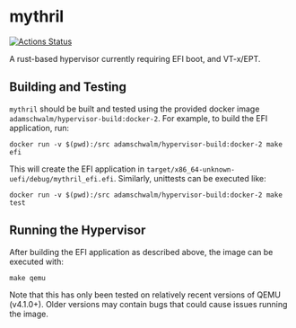 # mythril

[![Actions Status](https://github.com/ALSchwalm/mythril/workflows/Mythril/badge.svg?branch=master)](https://github.com/ALSchwalm/mythril/actions)

A rust-based hypervisor currently requiring EFI boot, and VT-x/EPT.

## Building and Testing

`mythril` should be built and tested using the provided docker image
`adamschwalm/hypervisor-build:docker-2`. For example, to build the
EFI application, run:

```
docker run -v $(pwd):/src adamschwalm/hypervisor-build:docker-2 make efi
```

This will create the EFI application in `target/x86_64-unknown-uefi/debug/mythril_efi.efi`.
Similarly, unittests can be executed like:

```
docker run -v $(pwd):/src adamschwalm/hypervisor-build:docker-2 make test
```

## Running the Hypervisor

After building the EFI application as described above, the image can be executed
with:

```
make qemu
```

Note that this has only been tested on relatively recent versions of QEMU (v4.1.0+).
Older versions may contain bugs that could cause issues running the image.
